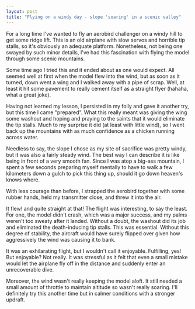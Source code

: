 ```yaml
---
layout: post
title: "Flying on a windy day - slope 'soaring' in a scenic valley"
---
```


For a long time I've wanted to fly an aerobird challenger on a windy hill to get some ridge lift. This is an old airplane with slow servos and horrible tip stalls, so it's obviously an adequate platform. Nonetheless, not being one swayed by such minor details, I've had this fascination with flying the model through some scenic mountains.

Some time ago I tried this and it ended about as one would expect. All seemed well at first when the model flew into the wind, but as soon as it turned, down went a wing and I walked away with a pipe of scrap. Well, at least it hit some pavement to really cement itself as a straight flyer (hahaha, what a great joke).

Having not learned my lesson, I persisted in my folly and gave it another try, but this time I came "prepared". What this really meant was giving the wing some washout and hoping and praying to the saints that it would eliminate the tip stalls. Much to my surprise it did (at least with little wind), so I went back up the mountains with as much confidence as a chicken running across water.


Needless to say, the slope I chose as my site of sacrifice was pretty windy, but it was also a fairly steady wind. The best way I can describe it is like being in front of a very smooth fan. Since I was atop a big-ass mountain, I spent a few seconds preparing myself mentally to have to walk a few kilometers down a gulch to pick this thing up, should it go down heaven's knows where.  


With less courage than before, I strapped the aerobird together with some rubber hands, held my transmitter close, and threw it into the air.

It flew! and quite straight at that! The flight was interesting, to say the least. For one, the model didn't crash, which was a major success, and my palms weren't too sweaty after it landed. Without a doubt, the washout did its job and eliminated the death-inducing tip stalls. This was essential. Without this degree of stability, the aircraft would have surely flipped over given how aggressively the wind was causing it to bank.

It was an exhilarating flight, but I wouldn't call it enjoyable. Fulfilling, yes! But enjoyable? Not really. It was stressful as it felt that even a small mistake would let the airplane fly off in the distance and suddenly enter an unrecoverable dive.

Moreover, the wind wasn't really keeping the model aloft. It still needed a small amount of throttle to maintain altitude so wasn't really soaring. I'll definitely try this another time but in calmer conditions with a stronger updraft.
